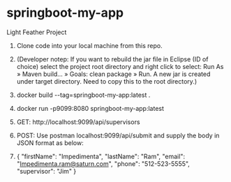 # springboot-my-app
Light Feather Project
    
1. Clone code into your local machine from this repo.
2. (Developer notep: If you want to rebuild the jar file in Eclipse (ID of choice) select the project root directory and right click to select: 
    Run As » Maven build… » Goals: clean package » Run. A new jar is created under target directory. Need to copy this to the root directory.)
		
3. docker build --tag=springboot-my-app:latest .
		
4. docker run -p9099:8080 springboot-my-app:latest
5. GET: http://localhost:9099/api/supervisors
6. POST: Use postman localhost:9099/api/submit and supply the body in JSON format as below: 
7. {
		 "firstName": "Impedimenta",
		 "lastName": "Ram",
		 "email": "Impedimenta.ram@saturn.com",
		 "phone": "512-523-5555",
		 "supervisor": "Jim"
		}
